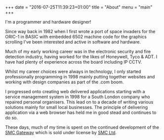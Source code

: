 +++
date = "2016-07-25T11:39:23+01:00"
title = "About"
menu = "main"
+++

I'm a programmer and hardware designer!

Since way back in 1982 when I first wrote a port of space invaders for the ORIC-1 in BASIC with embedded 6502 machine
code for the graphics scrolling I've been interested and active in software and hardware.

Much of my early working career was in the electronic security and fire detection industry, having
worked for the likes of Honeywell, Tyco & ADT. I have had plenty of experience across the board including IP CCTV.

Whilst my career choices were always in technology, I only started professionally programming in 1998 mainly putting
together websites and working with design companies as part of the .com boom.

I progressed onto creating web delivered applications starting with a service management system in 1998 for a
South London company who repaired personal organisers. This lead on to a decade of writing various solutions mainly
for small local businesses. The principle of delivering application via a web browser has held me in good stead and
continues to do so.

These days, much of my time is spent on the continued development of the [SMC Gateway](http://smc-gateway.com) which
is sold under license by [SMC Ltd](http://smc-comms.com).